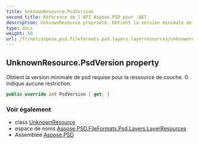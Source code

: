 ```yaml
---
title: UnknownResource.PsdVersion
second_title: Référence de l'API Aspose.PSD pour .NET
description: UnknownResource propriété. Obtient la version minimale de psd requise pour la ressource de couche. 0 indique aucune restriction.
type: docs
weight: 50
url: /fr/net/aspose.psd.fileformats.psd.layers.layerresources/unknownresource/psdversion/
---
```

## UnknownResource.PsdVersion property

Obtient la version minimale de psd requise pour la ressource de couche. 0 indique aucune restriction.

```csharp
public override int PsdVersion { get; }
```

### Voir également

* class [UnknownResource](../)
* espace de noms [Aspose.PSD.FileFormats.Psd.Layers.LayerResources](../../unknownresource/)
* Assemblée [Aspose.PSD](../../../)


